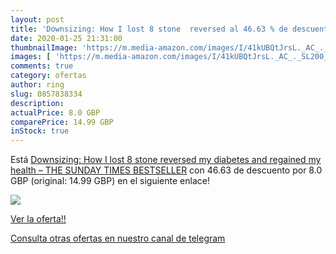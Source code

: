 ```yaml
---
layout: post
title: 'Downsizing: How I lost 8 stone  reversed al 46.63 % de descuento'
date: 2020-01-25 21:31:00
thumbnailImage: 'https://m.media-amazon.com/images/I/41kUBQtJrsL._AC_._SL200_.jpg'
images: [ 'https://m.media-amazon.com/images/I/41kUBQtJrsL._AC_._SL200_.jpg' ]
comments: true
category: ofertas
author: ring
slug: 0857838334
description:
actualPrice: 8.0 GBP
comparePrice: 14.99 GBP
inStock: true
---
```


Está [Downsizing: How I lost 8 stone  reversed my diabetes and regained my health – THE SUNDAY TIMES BESTSELLER](https://www.amazon.co.uk/dp/0857838334/?tag=redken01-21) con 46.63 de descuento por 8.0 GBP (original: 14.99 GBP) en el siguiente enlace!

[![](https://m.media-amazon.com/images/I/41kUBQtJrsL._AC_._SL200_.jpg)](https://www.amazon.co.uk/dp/0857838334/?tag=redken01-21)

[Ver la oferta!!](https://www.amazon.co.uk/dp/0857838334/?tag=redken01-21)

[Consulta otras ofertas en nuestro canal de telegram](https://t.me/s/ofertas25)
